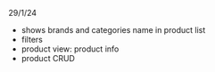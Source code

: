29/1/24

- shows brands and categories name in product list
- filters
- product view: product info
- product CRUD
